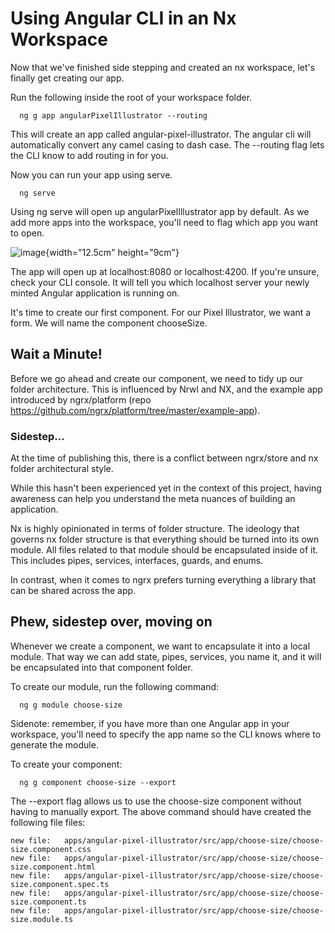  Using Angular CLI in an Nx Workspace 
=====================================

Now that we've finished side stepping and created an nx workspace, let's
finally get creating our app.

Run the following inside the root of your workspace folder.

      ng g app angularPixelIllustrator --routing

This will create an app called angular-pixel-illustrator. The angular
cli will automatically convert any camel casing to dash case. The
--routing flag lets the CLI know to add routing in for you.

Now you can run your app using serve.

      ng serve

Using ng serve will open up angularPixelIllustrator app by default. As
we add more apps into the workspace, you'll need to flag which app you
want to open.

![image](dev-tools/angular-cli-post-nx/angular_nx_initial_screen){width="12.5cm"
height="9cm"}

The app will open up at localhost:8080 or localhost:4200. If you're
unsure, check your CLI console. It will tell you which localhost server
your newly minted Angular application is running on.

It's time to create our first component. For our Pixel Illustrator, we
want a form. We will name the component chooseSize.

Wait a Minute!
--------------

Before we go ahead and create our component, we need to tidy up our
folder architecture. This is influenced by Nrwl and NX, and the example
app introduced by ngrx/platform (repo
https://github.com/ngrx/platform/tree/master/example-app).

### Sidestep\...

At the time of publishing this, there is a conflict between ngrx/store
and nx folder architectural style.

While this hasn't been experienced yet in the context of this project,
having awareness can help you understand the meta nuances of building an
application.

Nx is highly opinionated in terms of folder structure. The ideology that
governs nx folder structure is that everything should be turned into its
own module. All files related to that module should be encapsulated
inside of it. This includes pipes, services, interfaces, guards, and
enums.

In contrast, when it comes to ngrx prefers turning everything a library
that can be shared across the app.

Phew, sidestep over, moving on
------------------------------

Whenever we create a component, we want to encapsulate it into a local
module. That way we can add state, pipes, services, you name it, and it
will be encapsulated into that component folder.

To create our module, run the following command:

      ng g module choose-size

Sidenote: remember, if you have more than one Angular app in your
workspace, you'll need to specify the app name so the CLI knows where to
generate the module.

To create your component:

      ng g component choose-size --export

The --export flag allows us to use the choose-size component without
having to manually export. The above command should have created the
following file files:

``` {breaklines=""}
new file:   apps/angular-pixel-illustrator/src/app/choose-size/choose-size.component.css
new file:   apps/angular-pixel-illustrator/src/app/choose-size/choose-size.component.html
new file:   apps/angular-pixel-illustrator/src/app/choose-size/choose-size.component.spec.ts
new file:   apps/angular-pixel-illustrator/src/app/choose-size/choose-size.component.ts
new file:   apps/angular-pixel-illustrator/src/app/choose-size/choose-size.module.ts
```
